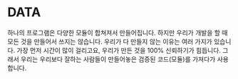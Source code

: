 # DATA
하나의 프로그램은 다양한 모듈이 합쳐져서 만들어집니다. 하지만 우리가 개발을 할 때 모든 것을 만들어서 쓰지는 않습니다. 우리가 다 만들지 않는 이유는 여러 가지가 있습니다. 가장 먼저 시간이 많이 걸리고요, 우리가 만든 것을 100% 신뢰하기가 힘듭니다. 그래서 우리는 우리보다 잘하는 사람들이 만들어놓은 검증된 코드(모듈)를 가져다가 사용합니다.

